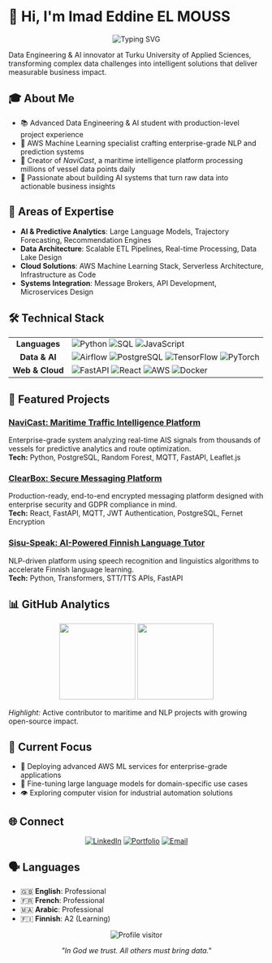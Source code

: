 # 👋 Hi, I'm Imad Eddine EL MOUSS

<div align="center">
  <img src="https://readme-typing-svg.herokuapp.com?font=Inter&weight=500&size=24&pause=1000&color=3584E4&center=true&vCenter=true&random=false&width=600&lines=AI+%26+Machine+Learning+Engineer;Data+Pipeline+Architect;AWS+Certified+Specialist;Building+Tomorrow's+Intelligence" alt="Typing SVG" />
</div>

Data Engineering & AI innovator at Turku University of Applied Sciences, transforming complex data challenges into intelligent solutions that deliver measurable business impact.

## 🎓 About Me

- 📚 Advanced Data Engineering & AI student with production-level project experience
- 🌱 AWS Machine Learning specialist crafting enterprise-grade NLP and prediction systems
- 🚢 Creator of *NaviCast*, a maritime intelligence platform processing millions of vessel data points daily
- 🤖 Passionate about building AI systems that turn raw data into actionable business insights

## 🧠 Areas of Expertise

- **AI & Predictive Analytics**: Large Language Models, Trajectory Forecasting, Recommendation Engines
- **Data Architecture**: Scalable ETL Pipelines, Real-time Processing, Data Lake Design
- **Cloud Solutions**: AWS Machine Learning Stack, Serverless Architecture, Infrastructure as Code
- **Systems Integration**: Message Brokers, API Development, Microservices Design

## 🛠️ Technical Stack

<div align="center">
  <table>
    <tr>
      <td align="center"><b>Languages</b></td>
      <td>
        <img src="https://img.shields.io/badge/Python-3776AB?style=for-the-badge&logo=python&logoColor=white" alt="Python"/>
        <img src="https://img.shields.io/badge/SQL-4479A1?style=for-the-badge&logo=postgresql&logoColor=white" alt="SQL"/>
        <img src="https://img.shields.io/badge/JavaScript-F7DF1E?style=for-the-badge&logo=javascript&logoColor=black" alt="JavaScript"/>
      </td>
    </tr>
    <tr>
      <td align="center"><b>Data & AI</b></td>
      <td>
        <img src="https://img.shields.io/badge/Airflow-017CEE?style=for-the-badge&logo=apache-airflow&logoColor=white" alt="Airflow"/>
        <img src="https://img.shields.io/badge/PostgreSQL-316192?style=for-the-badge&logo=postgresql&logoColor=white" alt="PostgreSQL"/>
        <img src="https://img.shields.io/badge/TensorFlow-FF6F00?style=for-the-badge&logo=tensorflow&logoColor=white" alt="TensorFlow"/>
        <img src="https://img.shields.io/badge/PyTorch-EE4C2C?style=for-the-badge&logo=pytorch&logoColor=white" alt="PyTorch"/>
      </td>
    </tr>
    <tr>
      <td align="center"><b>Web & Cloud</b></td>
      <td>
        <img src="https://img.shields.io/badge/FastAPI-009688?style=for-the-badge&logo=fastapi&logoColor=white" alt="FastAPI"/>
        <img src="https://img.shields.io/badge/React-61DAFB?style=for-the-badge&logo=react&logoColor=black" alt="React"/>
        <img src="https://img.shields.io/badge/AWS-232F3E?style=for-the-badge&logo=amazon-aws&logoColor=white" alt="AWS"/>
        <img src="https://img.shields.io/badge/Docker-2496ED?style=for-the-badge&logo=docker&logoColor=white" alt="Docker"/>
      </td>
    </tr>
  </table>
</div>

## 🚀 Featured Projects

### [NaviCast: Maritime Traffic Intelligence Platform](https://github.com/imaddde867/Maritime-Vessel-Tracking-System)
Enterprise-grade system analyzing real-time AIS signals from thousands of vessels for predictive analytics and route optimization.  
**Tech:** Python, PostgreSQL, Random Forest, MQTT, FastAPI, Leaflet.js

### [ClearBox: Secure Messaging Platform](https://github.com/imaddde867/ClearBox)
Production-ready, end-to-end encrypted messaging platform designed with enterprise security and GDPR compliance in mind.  
**Tech:** React, FastAPI, MQTT, JWT Authentication, PostgreSQL, Fernet Encryption

### [Sisu-Speak: AI-Powered Finnish Language Tutor](https://github.com/imaddde867/Sisu-speak)
NLP-driven platform using speech recognition and linguistics algorithms to accelerate Finnish language learning.  
**Tech:** Python, Transformers, STT/TTS APIs, FastAPI

## 📊 GitHub Analytics

<div align="center">
  <img height="150em" src="https://github-readme-stats.vercel.app/api?username=imaddde867&show_icons=true&theme=github_dark&include_all_commits=true&count_private=true&hide_border=true"/>
  <img height="150em" src="https://github-readme-stats.vercel.app/api/top-langs/?username=imaddde867&layout=compact&langs_count=8&theme=github_dark&hide_border=true"/>
</div>

*Highlight:* Active contributor to maritime and NLP projects with growing open-source impact.

## 🌱 Current Focus

- 🧠 Deploying advanced AWS ML services for enterprise-grade applications
- 📝 Fine-tuning large language models for domain-specific use cases
- 👁️ Exploring computer vision for industrial automation solutions

## 🌐 Connect

<div align="center">
  <a href="https://www.linkedin.com/in/imad-eddine-el-mouss-986741262/"><img src="https://img.shields.io/badge/LinkedIn-0A66C2?style=for-the-badge&logo=linkedin&logoColor=white" alt="LinkedIn"/></a>
  <a href="https://imad-elmouss.com"><img src="https://img.shields.io/badge/Portfolio-FF5722?style=for-the-badge&logo=safari&logoColor=white" alt="Portfolio"/></a>
  <a href="mailto:imad.elmouss@example.com"><img src="https://img.shields.io/badge/Email-D14836?style=for-the-badge&logo=gmail&logoColor=white" alt="Email"/></a>
</div>

## 🗣️ Languages

- 🇬🇧 **English**: Professional  
- 🇫🇷 **French**: Professional  
- 🇲🇦 **Arabic**: Professional  
- 🇫🇮 **Finnish**: A2 (Learning)

<div align="center">
  <img src="https://komarev.com/ghpvc/?username=imaddde867&style=flat-square&color=3584E4" alt="Profile visitor" />
  
  *"In God we trust. All others must bring data."*
</div>
